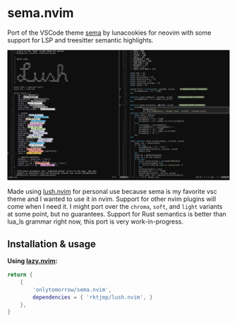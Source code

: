 # sema.nvim

Port of the VSCode theme [sema](https://lunacookies.github.io/sema/) by lunacookies for neovim
with some support for LSP and treesitter semantic highlights.

![screenshot](preview.png)

Made using [lush.nvim](https://github.com/rktjmp/lush.nvim) for personal use because sema is my favorite vsc theme and I wanted to use it in nvim. Support for other nvim plugins will come
when I need it. I might port over the `chroma`, `soft`, and `light` variants at some point,
but no guarantees. Support for Rust semantics is better than lua_ls grammar right now, this port is very work-in-progress.

## Installation & usage

**Using [lazy.nvim](https://github.com/folke/lazy.nvim):**

```lua
return { 
    {
        'onlytomorrow/sema.nvim', 
        dependencies = { 'rktjmp/lush.nvim', }
    },
}
```
